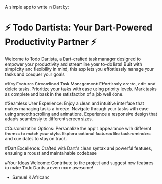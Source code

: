 A simple app to write in Dart by:


# ⚡️  Todo Dartista: Your Dart-Powered Productivity Partner ⚡️

Welcome to Todo Dartista, a Dart-crafted task manager designed to empower your productivity and streamline your to-do lists! Built with simplicity and flexibility in mind, this app lets you effortlessly manage your tasks and conquer your goals.

#Key Features
Streamlined Task Management:
Effortlessly create, edit, and delete tasks.
Prioritize your tasks with ease using priority levels.
Mark tasks as complete and bask in the satisfaction of a job well done.

#Seamless User Experience:
Enjoy a clean and intuitive interface that makes managing tasks a breeze.
Navigate through your tasks with ease using smooth scrolling and animations.
Experience a responsive design that adapts seamlessly to different screen sizes.

#Customization Options:
Personalize the app's appearance with different themes to match your style.
Explore optional features like task reminders and due dates to stay on track.

#Dart Excellence:
Crafted with Dart's clean syntax and powerful features, ensuring a robust and maintainable codebase.

#Your Ideas Welcome:
Contribute to the project and suggest new features to make Todo Dartista even more awesome!

- Samuel K Africano
